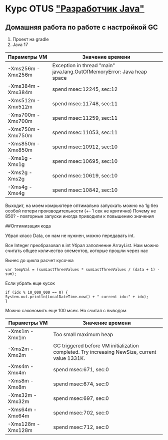 # Курс OTUS ["Разработчик Java"](https://otus.ru/lessons/java-professional/?utm_source=github&utm_medium=free&utm_campaign=otus)

## Домашняя работа по работе с настройкой GC

1. Проект на gradle
2. Java 17



| Параметры VM | Значение времени |
| -----------                          | ----------- |
| -Xms256m -Xmx256m | Exception in thread "main" java.lang.OutOfMemoryError: Java heap space |
| -Xms384m -Xmx384m | spend msec:12245, sec:12 |
| -Xms512m -Xmx512m | spend msec:11748, sec:11 |
| -Xms700m -Xmx700m | spend msec:11259, sec:11 |
| -Xms750m -Xmx750m | spend msec:11053, sec:11 |
| -Xms850m -Xmx850m | spend msec:10912, sec:10 |
| -Xms1g -Xmx1g | spend msec:10695, sec:10 |
| -Xms2g -Xms2g | spend msec:10619, sec:10 |
| -Xms4g -Xmx4g | spend msec:10842, sec:10|


Выходит, на моем комрьютере оптимально запускать можно на 1g без особой потери производительности (+- 1 сек не критично)
Почему не 850? - повторные запуски иногда приводили к повышению значения



##Оптимизация кода

Убрал класс Data, он нам не нужнен, можно передавать int.

Все Integer преобразовал в int
Убрал заполнение ArrayList. Нам можно считать общее количество элементов, которые прошли через нас

Вынес до цикла расчет кусочка

```
var tempVal = (sumLastThreeValues * sumLastThreeValues / (data + 1) - sum);

```

Если убрать еще кусок
```
if (idx % 10_000_000 == 0) {
System.out.println(LocalDateTime.now() + " current idx:" + idx);
}
```
Можно сэкономить еще 100 мсек. Но считал с выводом


| Параметры VM      | Значение времени       |
| ----------------- | ---------------------- |
| -Xms1m -Xmx1m     | Too small maximum heap |
| -Xms2m -Xmx2m     | GC triggered before VM initialization completed. Try increasing NewSize, current value 1331K. |
| -Xms4m -Xmx4m     | spend msec:671, sec:0  |
| -Xms8m -Xmx8m     | spend msec:674, sec:0  |
| -Xms32m -Xmx32m   | spend msec:697, sec:0  |
| -Xms64m -Xmx64m   | spend msec:702, sec:0  |
| -Xms128m -Xmx128m | spend msec:712, sec:0  |

